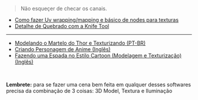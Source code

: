 > Não esqueçer de checar os canais.
* [Como fazer Uv wrapping/mapping e básico de nodes para texturas](https://youtu.be/ujlCH15v8gw?t=40s)
* [Detalhe de Quebrado com a Knife Tool](https://www.youtube.com/watch?v=XPoJLie-3T4)
---
* [Modelando o Martelo do Thor e Texturizando (PT-BR)](https://www.youtube.com/watch?v=amtQ5SRC47U&list=PLaMfHWsVa-bOyXNAG0VrhRw_MOIi-xZJt)
* [Criando Personagem de Anime (Inglês)](https://www.youtube.com/watch?v=5Xuf6ODN_xY&list=PLvgIVNDU-Dxjb3eukDF5W0l0-6ShO9OiM)
* [Fazendo uma Espada no Estilo Cartoon (Modelagem e Texturização) (Inglês)](https://www.youtube.com/watch?v=blzjJ_fIlrs&list=PLcu0P6DnVPHckQSmXD6X4KAzlz5og_Pb4)
<br>

 **Lembrete:** para se fazer uma cena bem feita em qualquer desses softwares precisa da combinação de 3 coisas: 3D Model, Textura e Iluminação
